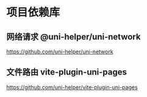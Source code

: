 # 项目依赖库

## 网络请求 @uni-helper/uni-network

<https://github.com/uni-helper/uni-network>

## 文件路由 vite-plugin-uni-pages

<https://github.com/uni-helper/vite-plugin-uni-pages>
